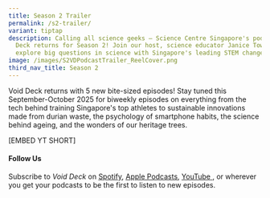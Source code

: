 ```yaml
---
title: Season 2 Trailer
permalink: /s2-trailer/
variant: tiptap
description: Calling all science geeks — Science Centre Singapore's podcast Void
  Deck returns for Season 2! Join our host, science educator Janice Tow, as we
  explore big questions in science with Singapore's leading STEM changemakers.
image: /images/S2VDPodcastTrailer_ReelCover.png
third_nav_title: Season 2
---
```

<p>Void Deck returns with 5 new bite-sized episodes! Stay tuned this September-October
2025 for biweekly episodes on everything from the tech behind training
Singapore's top athletes to sustainable innovations made from durian waste,
the psychology of smartphone habits, the science behind ageing, and the
wonders of our heritage trees.</p>
<p>[EMBED YT SHORT]</p>
<h4><strong>Follow Us </strong></h4>
<p>Subscribe to <em>Void Deck </em>on <a href="https://bit.ly/voiddeckspotify" rel="noopener nofollow" target="_blank"><u>Spotify</u></a>, <a href="https://bit.ly/voiddeckapplepodcasts" rel="noopener nofollow" target="_blank"><u>Apple Podcasts</u></a>,
<a href="https://bit.ly/voiddeckyoutube" rel="noopener nofollow" target="_blank"><u>YouTube</u>
</a>, or wherever you get your podcasts to be the first to listen to new episodes.</p>